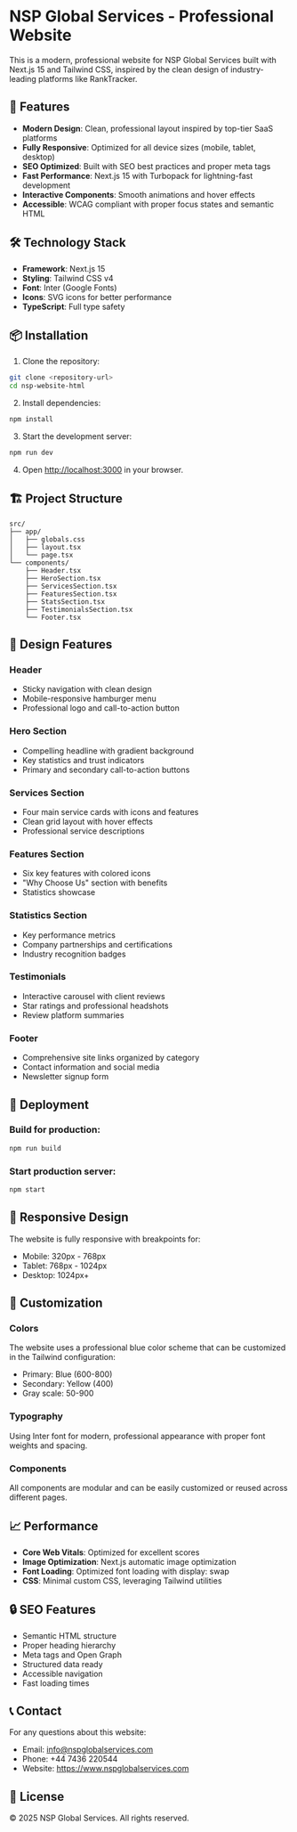# NSP Global Services - Professional Website

This is a modern, professional website for NSP Global Services built with Next.js 15 and Tailwind CSS, inspired by the clean design of industry-leading platforms like RankTracker.

## 🚀 Features

- **Modern Design**: Clean, professional layout inspired by top-tier SaaS platforms
- **Fully Responsive**: Optimized for all device sizes (mobile, tablet, desktop)
- **SEO Optimized**: Built with SEO best practices and proper meta tags
- **Fast Performance**: Next.js 15 with Turbopack for lightning-fast development
- **Interactive Components**: Smooth animations and hover effects
- **Accessible**: WCAG compliant with proper focus states and semantic HTML

## 🛠 Technology Stack

- **Framework**: Next.js 15
- **Styling**: Tailwind CSS v4
- **Font**: Inter (Google Fonts)
- **Icons**: SVG icons for better performance
- **TypeScript**: Full type safety

## 📦 Installation

1. Clone the repository:
```bash
git clone <repository-url>
cd nsp-website-html
```

2. Install dependencies:
```bash
npm install
```

3. Start the development server:
```bash
npm run dev
```

4. Open [http://localhost:3000](http://localhost:3000) in your browser.

## 🏗 Project Structure

```
src/
├── app/
│   ├── globals.css
│   ├── layout.tsx
│   └── page.tsx
└── components/
    ├── Header.tsx
    ├── HeroSection.tsx
    ├── ServicesSection.tsx
    ├── FeaturesSection.tsx
    ├── StatsSection.tsx
    ├── TestimonialsSection.tsx
    └── Footer.tsx
```

## 🎨 Design Features

### Header
- Sticky navigation with clean design
- Mobile-responsive hamburger menu
- Professional logo and call-to-action button

### Hero Section
- Compelling headline with gradient background
- Key statistics and trust indicators
- Primary and secondary call-to-action buttons

### Services Section
- Four main service cards with icons and features
- Clean grid layout with hover effects
- Professional service descriptions

### Features Section
- Six key features with colored icons
- "Why Choose Us" section with benefits
- Statistics showcase

### Statistics Section
- Key performance metrics
- Company partnerships and certifications
- Industry recognition badges

### Testimonials
- Interactive carousel with client reviews
- Star ratings and professional headshots
- Review platform summaries

### Footer
- Comprehensive site links organized by category
- Contact information and social media
- Newsletter signup form

## 🚀 Deployment

### Build for production:
```bash
npm run build
```

### Start production server:
```bash
npm start
```

## 📱 Responsive Design

The website is fully responsive with breakpoints for:
- Mobile: 320px - 768px
- Tablet: 768px - 1024px
- Desktop: 1024px+

## 🔧 Customization

### Colors
The website uses a professional blue color scheme that can be customized in the Tailwind configuration:
- Primary: Blue (600-800)
- Secondary: Yellow (400)
- Gray scale: 50-900

### Typography
Using Inter font for modern, professional appearance with proper font weights and spacing.

### Components
All components are modular and can be easily customized or reused across different pages.

## 📈 Performance

- **Core Web Vitals**: Optimized for excellent scores
- **Image Optimization**: Next.js automatic image optimization
- **Font Loading**: Optimized font loading with display: swap
- **CSS**: Minimal custom CSS, leveraging Tailwind utilities

## 🔒 SEO Features

- Semantic HTML structure
- Proper heading hierarchy
- Meta tags and Open Graph
- Structured data ready
- Accessible navigation
- Fast loading times

## 📞 Contact

For any questions about this website:
- Email: info@nspglobalservices.com
- Phone: +44 7436 220544
- Website: https://www.nspglobalservices.com

## 📄 License

© 2025 NSP Global Services. All rights reserved.
